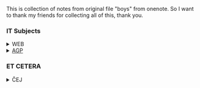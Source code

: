 This is collection of notes from original file "boys" from onenote. So I want to thank my friends for collecting all of this, thank you.


### IT Subjects
<details>
<summary>WEB</summary>
  - <a href="https://github.com/slanja/GPOA_BOYZ/blob/main/IT_SUBJECTS/WEB_TESTS.md">WEB_TESTS</a>
</details>

<details>
<summary>
  <a href="https://github.com/slanja/GPOA_AGP">AGP</a>
</summary>
</details>

### ET CETERA
<details>
<summary>ČEJ</summary>
  <a href="https://github.com/slanja/GPOA_BOYZ/blob/main/ET_CETERA/LITERATURE.md">LITERATURE</a>
</details>
